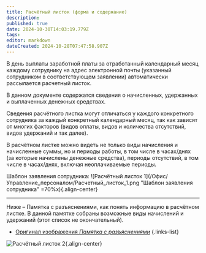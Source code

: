 ```yaml
---
title: Расчётный листок (форма и содержание)
description: 
published: true
date: 2024-10-30T14:03:19.779Z
tags: 
editor: markdown
dateCreated: 2024-10-28T07:47:58.907Z
---
```


В день выплаты заработной платы за отработанный календарный месяц каждому сотруднику на адрес электронной почты (указанный сотрудником в соответствующем заявлении) автоматически рассылается расчетный листок.

В данном документе содержатся сведения о начисленных, удержанных и выплаченных денежных средствах.

Сведения расчётного листка могут отличаться у каждого конкретного сотрудника за каждый конкретный календарный месяц, так как зависят от многих факторов (видов оплаты, видов и количества отсутствий, видов удержаний и так далее).

В расчётном листке можно видеть не только виды начисления и начисленные суммы, но и периоды работы, в том числе в часах/днях (за которые начислены денежные средства), периоды отсутствий, в том числе в часах/днях, включая неоплачиваемые периоды.

Шаблон заявления сотрудника:
![Расчётный листок 1](/Офис/Управление_персоналом/Расчетный_листок_1.png "Шаблон заявления сотрудника" =70%x){.align-center}

---

Ниже – Памятка с разъяснениями, как понять информацию в расчётном листке. В данной памятке собраны возможные виды начислений и удержаний (этот список не окончательный).
- [Оригинал изображения *Памятка с разъяснениями*](/Офис/Управление_персоналом/Расчетный_листок_2.png)
{.links-list}

![Расчётный листок 2](/Офис/Управление_персоналом/Расчетный_листок_2.png "Памятка с разъяснениями"){.align-center}